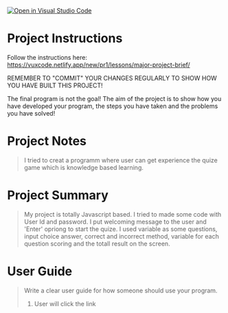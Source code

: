 [![Open in Visual Studio Code](https://classroom.github.com/assets/open-in-vscode-718a45dd9cf7e7f842a935f5ebbe5719a5e09af4491e668f4dbf3b35d5cca122.svg)](https://classroom.github.com/online_ide?assignment_repo_id=15003186&assignment_repo_type=AssignmentRepo)
# Project Instructions
Follow the instructions here: https://vuxcode.netlify.app/new/pr1/lessons/major-project-brief/

REMEMBER TO "COMMIT" YOUR CHANGES REGULARLY TO SHOW HOW YOU HAVE BUILT THIS PROJECT! 

The final program is not the goal! The aim of the project is to show how you have developed your program, the steps you have taken and the problems you have solved!

# Project Notes

> I tried to creat a programm where user can get experience the quize game which is knowledge based learning. 

# Project Summary

> My project is totally Javascript based. I tried to made some code with User Id and password. I put welcoming message to the user and 'Enter' opriong to start the quize.  I used variable as some questions, input choice answer, correct and incorrect method, variable for each question scoring and the totall result on the screen. 
# User Guide

> Write a clear user guide for how someone should use your program.
>
> 1. User will click the link 
